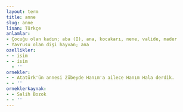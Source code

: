 ```yaml
---
layout: term
title: anne
slug: anne
lisan: Türkçe
anlamlar:
- Çocuğu olan kadın; aba (I), ana, kocakarı, nene, valide, mader
- Yavrusu olan dişi hayvan; ana
ozellikler:
- - isim
- - isim
  - ''
ornekler:
- - Atatürk'ün annesi Zübeyde Hanım'a ailece Hanım Hala derdik.
- - ''
orneklerkaynak:
- - Salih Bozok
- - ''
---
```


